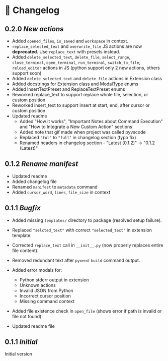 # 📄 Changelog

## 0.2.0 *New actions*
 - Added `opened_files`, `is_saved` and `workspace` in context.
 - `replace_selected_text` and `overwrite_file` JS actions are now **deprecated**. Use `replace_text` with presets instead.
 - Added `delete_selected_text`, `delete_file`, `select_range`, `close_terminal`, `open_terminal`, `run_terminal`, `switch_to_file`, `reload_editor` actions in JS (python support only 2 new actions, others support soon)
 - Added `delete_selected_text` and `delete_file` actions in Extension class
 - Added docstrings for Extension class and ModalType enums
 - Added InsertTextPreset and ReplaceTextPreset enums
 - Reworked replace_text to support replace whole file, selection, or custom position
 - Reworked insert_text to support insert at start, end, after cursor or custom position
 - Updated readme
   - Added "How it works", "Important Notes about Command Execution" and "How to Integrate a New Custom Action" sections
   - Added note that gif made when project was called pyvscode
   - Replaced `"ful"` to `"full"` in changelog section (typo fix)
   - Renamed headers in changelog section - "Latest (0.1.2)" -> "0.1.2 (Latest)"

## 0.1.2 *Rename manifest*
 - Updated readme
 - Added changelog file
 - Renamed `manifest` to `metadata` command
 - Added `cursor_word`, `lines`, `file_size` in context

## 0.1.1 *Bugfix*
 -  Added missing `templates/` directory to package (resolved setup failure).
 -  Replaced `"selcted_text"` with correct `"selected_text"` in extension template.
 -  Corrected `replace_text` call in `__init__.py` (now properly replaces entire file content).
 -  Removed redundant text after `pyxend build` command output.
 -  Added error modals for:

    - Python stderr output in extension
    - Unknown actions
    - Invalid JSON from Python
    - Incorrect cursor position
    - Missing command context
 - Added file existence check in `open_file` (shows error if path is invalid or file not found).
 - Updated readme file

## 0.1.1 *Initial*
Initial version